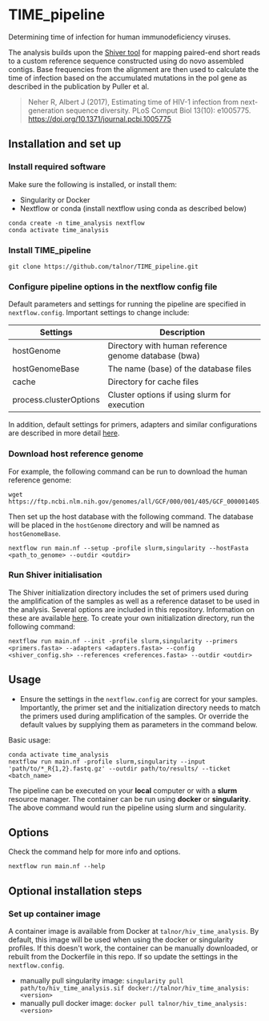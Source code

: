 # TIME_pipeline
Determining time of infection for human immunodeficiency viruses.

The analysis builds upon the [Shiver tool](https://github.com/ChrisHIV/shiver) for mapping paired-end short reads to a 
custom reference sequence constructed using do novo assembled contigs. Base frequencies from the alignment are then
used to calculate the time of infection based on the accumulated mutations in the pol gene as described in the 
publication by Puller et al.

> Neher R, Albert J (2017), Estimating time of HIV-1 infection from next-generation sequence diversity.
PLoS Comput Biol 13(10): e1005775. https://doi.org/10.1371/journal.pcbi.1005775

## Installation and set up

### Install required software

Make sure the following is installed, or install them:
- Singularity or Docker
- Nextflow or conda (install nextflow using conda as described below)

```
conda create -n time_analysis nextflow
conda activate time_analysis
```

### Install TIME_pipeline

```
git clone https://github.com/talnor/TIME_pipeline.git
```

### Configure pipeline options in the nextflow config file
Default parameters and settings for running the pipeline are specified in `nextflow.config`. 
Important settings to change include:

| Settings                  | Description                                                     | 
| ------------------------- | --------------------------------------------------------------- |
| hostGenome                | Directory with human reference genome database (bwa)            |
| hostGenomeBase            | The name (base) of the database files                           |
| cache                     | Directory for cache files                                       |
| process.clusterOptions    | Cluster options if using slurm for execution                    |

In addition, default settings for primers, adapters and similar configurations are described in more 
detail [here](data/README.md).

### Download host reference genome

For example, the following command can be run to download the human reference genome:
```
wget https://ftp.ncbi.nlm.nih.gov/genomes/all/GCF/000/001/405/GCF_000001405.39_GRCh38.p13/GCF_000001405.39_GRCh38.p13_genomic.fna.gz
```
 
Then set up the host database with the following command. The database will be placed in the `hostGenome` directory
and will be namned as `hostGenomeBase`.
```
nextflow run main.nf --setup -profile slurm,singularity --hostFasta <path_to_genome> --outdir <outdir>
```

### Run Shiver initialisation
The Shiver initialization directory includes the set of primers used during the amplification of the samples as well as a 
reference dataset to be used in the analysis. Several options are included in this repository. Information on these are 
available [here](data/README.md). To create your own initialization directory, run the following command:
```
nextflow run main.nf --init -profile slurm,singularity --primers <primers.fasta> --adapters <adapters.fasta> --config <shiver_config.sh> --references <references.fasta> --outdir <outdir>
```

## Usage
- Ensure the settings in the `nextflow.config` are correct for your samples. Importantly, the primer set and the 
  initialization directory needs to match the primers used during amplification of the samples. Or override the
  default values by supplying them as parameters in the command below.

Basic usage:
```
conda activate time_analysis
nextflow run main.nf -profile slurm,singularity --input 'path/to/*_R{1,2}.fastq.gz' --outdir path/to/results/ --ticket <batch_name>
```

The pipeline can be executed on your **local** computer or with a **slurm** resource manager. The container can be run using 
**docker** or **singularity**. The above command would run the pipeline using slurm and singularity. 

## Options
Check the command help for more info and options.
```
nextflow run main.nf --help
```

## Optional installation steps

### Set up container image
A container image is available from Docker at `talnor/hiv_time_analysis`.
By default, this image will be used when using the docker or singularity profiles. If this doesn't work, the container can be manually downloaded, or rebuilt from the Dockerfile in this 
repo. If so update the settings in the `nextflow.config`.
* manually pull singularity image: `singularity pull path/to/hiv_time_analysis.sif docker://talnor/hiv_time_analysis:<version>`
* manually pull docker image: `docker pull talnor/hiv_time_analysis:<version>`